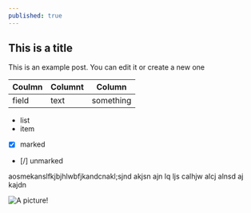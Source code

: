 ```yaml
---
published: true
---
```


## This is a title

This is an example post. You can edit it or create a new one

|Coulmn|Columnt|Column|
|---|---|---|
|field|text|something|

 - list
 - item



 - [x] marked
 - [/] unmarked



 aosmekanslfkjbjhlwbfjkandcnakl;sjnd akjsn ajn lq ljs calhjw alcj alnsd aj kajdn


![A picture!](/assets/mountains.jp)
